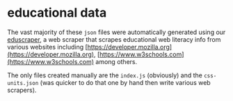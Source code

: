 # educational data

The vast majority of these `json` files were automatically generated using our [eduscraper](https://github.com/netizenorg/eduscraper), a web scraper that scrapes educational web literacy info from various websites including [https://developer.mozilla.org](https://developer.mozilla.org), [https://www.w3schools.com](https://www.w3schools.com) among others.

The only files created manually are the `index.js` (obviously) and the `css-units.json` (was quicker to do that one by hand then write various web scrapers).
